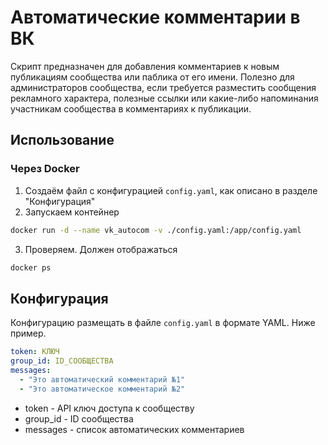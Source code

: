 # Автоматические комментарии в ВК

Скрипт предназначен для добавления комментариев к новым публикациям сообщества или паблика от его имени. Полезно для администраторов сообщества, если требуется разместить сообщения рекламного характера, полезные ссылки или какие-либо напоминания участникам сообщества в комментариях к публикации.

## Использование
### Через Docker

1. Создаём файл с конфигурацией `config.yaml`, как описано в разделе "Конфигурация"
2. Запускаем контейнер
```bash
docker run -d --name vk_autocom -v ./config.yaml:/app/config.yaml
```
3. Проверяем. Должен отображаться
```bash
docker ps
```

## Конфигурация
Конфигурацию размещать в файле `config.yaml` в формате YAML. Ниже пример.

```yaml
token: КЛЮЧ
group_id: ID_СООБЩЕСТВА
messages:
  - "Это автоматический комментарий №1"
  - "Это автоматическое комментарий №2"

```

- token - API ключ доступа к сообществу
- group_id - ID сообщества
- messages - список автоматических комментариев
